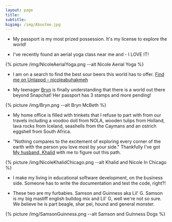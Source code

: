 ```yaml
---
layout: page
title: 
subtitle:
bigimg: /img/Aboutme.jpg
---
```


- My passport is my most prized possession. It's my license to explore the world!

- I've recently found an aerial yoga class near me and - I LOVE IT!

{% picture /img/NicoleAerialYoga.png --alt Nicole Aerial Yoga %}

- I am on a search to find the best sour beers this world has to offer. [Find me on Untappd - nicoleabuhakmeh](http://untpd.it/u/Nicoleabuhakmeh)

- My teenager [Bryn](https://www.instagram.com/bbbrrryyynnnnnn) is finally understanding that there is a world out there beyond Snapchat! Her passport has 3 stamps and more pending!

{% picture /img/Bryn.png --alt Bryn McBeth %}

- My home office is filled with trinkets that I refuse to part with from our travels including a voodoo doll from NOLA, wooden tulips from Holland, lava rocks from Iceland, seashells from the Caymans and an ostrich eggshell from South Africa.

- "Nothing compares to the excitement of exploring every corner of the earth with the person you love most by your side." Thankfully I've got [My husband, Khalid](https://twitter.com/buhakmeh) with me to figure out this path.

{% picture /img/NicoleKhalidChicago.png --alt Khalid and Nicole In Chicago %}

- I make my living in educational software development, on the business side. Someone has to write the documentation and test the code, right?!

- These two are my furbabies. Samson and Guinness aka Lil' G. Samson is my big mastiff english bulldog mix and Lil' G, well we're not so sure. We believe he is part beagle, shar pei, hound and general monster.

{% picture /img/SamsonGuinness.png --alt Samson and Guinness Dogs %}
